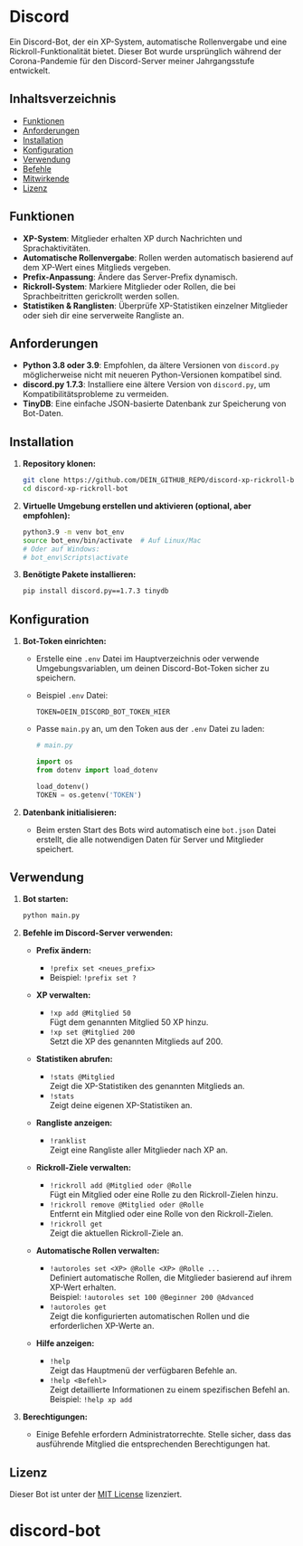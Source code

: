 # Discord

Ein Discord-Bot, der ein XP-System, automatische Rollenvergabe und eine Rickroll-Funktionalität bietet. Dieser Bot wurde ursprünglich während der Corona-Pandemie für den Discord-Server meiner Jahrgangsstufe entwickelt.

## Inhaltsverzeichnis

- [Funktionen](#funktionen)
- [Anforderungen](#anforderungen)
- [Installation](#installation)
- [Konfiguration](#konfiguration)
- [Verwendung](#verwendung)
- [Befehle](#befehle)
- [Mitwirkende](#mitwirkende)
- [Lizenz](#lizenz)

## Funktionen

- **XP-System**: Mitglieder erhalten XP durch Nachrichten und Sprachaktivitäten.
- **Automatische Rollenvergabe**: Rollen werden automatisch basierend auf dem XP-Wert eines Mitglieds vergeben.
- **Prefix-Anpassung**: Ändere das Server-Prefix dynamisch.
- **Rickroll-System**: Markiere Mitglieder oder Rollen, die bei Sprachbeitritten gerickrollt werden sollen.
- **Statistiken & Ranglisten**: Überprüfe XP-Statistiken einzelner Mitglieder oder sieh dir eine serverweite Rangliste an.

## Anforderungen

- **Python 3.8 oder 3.9**: Empfohlen, da ältere Versionen von `discord.py` möglicherweise nicht mit neueren Python-Versionen kompatibel sind.
- **discord.py 1.7.3**: Installiere eine ältere Version von `discord.py`, um Kompatibilitätsprobleme zu vermeiden.
- **TinyDB**: Eine einfache JSON-basierte Datenbank zur Speicherung von Bot-Daten.

## Installation

1. **Repository klonen:**

   ```bash
   git clone https://github.com/DEIN_GITHUB_REPO/discord-xp-rickroll-bot.git
   cd discord-xp-rickroll-bot
   ```

2. **Virtuelle Umgebung erstellen und aktivieren (optional, aber empfohlen):**

   ```bash
   python3.9 -m venv bot_env
   source bot_env/bin/activate  # Auf Linux/Mac
   # Oder auf Windows:
   # bot_env\Scripts\activate
   ```

3. **Benötigte Pakete installieren:**

   ```bash
   pip install discord.py==1.7.3 tinydb
   ```

## Konfiguration

1. **Bot-Token einrichten:**

   - Erstelle eine `.env` Datei im Hauptverzeichnis oder verwende Umgebungsvariablen, um deinen Discord-Bot-Token sicher zu speichern.
   - Beispiel `.env` Datei:

     ```env
     TOKEN=DEIN_DISCORD_BOT_TOKEN_HIER
     ```

   - Passe `main.py` an, um den Token aus der `.env` Datei zu laden:

     ```python
     # main.py

     import os
     from dotenv import load_dotenv

     load_dotenv()
     TOKEN = os.getenv('TOKEN')
     ```

2. **Datenbank initialisieren:**

   - Beim ersten Start des Bots wird automatisch eine `bot.json` Datei erstellt, die alle notwendigen Daten für Server und Mitglieder speichert.

## Verwendung

1. **Bot starten:**

   ```bash
   python main.py
   ```

2. **Befehle im Discord-Server verwenden:**

   - **Prefix ändern:**
     - `!prefix set <neues_prefix>`
     - Beispiel: `!prefix set ?`

   - **XP verwalten:**
     - `!xp add @Mitglied 50`  
       Fügt dem genannten Mitglied 50 XP hinzu.  
     - `!xp set @Mitglied 200`  
       Setzt die XP des genannten Mitglieds auf 200.  

   - **Statistiken abrufen:**
     - `!stats @Mitglied`  
       Zeigt die XP-Statistiken des genannten Mitglieds an.  
     - `!stats`  
       Zeigt deine eigenen XP-Statistiken an.

   - **Rangliste anzeigen:**
     - `!ranklist`  
       Zeigt eine Rangliste aller Mitglieder nach XP an.

   - **Rickroll-Ziele verwalten:**
     - `!rickroll add @Mitglied oder @Rolle`  
       Fügt ein Mitglied oder eine Rolle zu den Rickroll-Zielen hinzu.  
     - `!rickroll remove @Mitglied oder @Rolle`  
       Entfernt ein Mitglied oder eine Rolle von den Rickroll-Zielen.  
     - `!rickroll get`  
       Zeigt die aktuellen Rickroll-Ziele an.

   - **Automatische Rollen verwalten:**
     - `!autoroles set <XP> @Rolle <XP> @Rolle ...`  
       Definiert automatische Rollen, die Mitglieder basierend auf ihrem XP-Wert erhalten.  
       Beispiel: `!autoroles set 100 @Beginner 200 @Advanced`  
     - `!autoroles get`  
       Zeigt die konfigurierten automatischen Rollen und die erforderlichen XP-Werte an.

   - **Hilfe anzeigen:**
     - `!help`  
       Zeigt das Hauptmenü der verfügbaren Befehle an.  
     - `!help <Befehl>`  
       Zeigt detaillierte Informationen zu einem spezifischen Befehl an.  
       Beispiel: `!help xp add`

3. **Berechtigungen:**

   - Einige Befehle erfordern Administratorrechte. Stelle sicher, dass das ausführende Mitglied die entsprechenden Berechtigungen hat.

## Lizenz

Dieser Bot ist unter der [MIT License](LICENSE) lizenziert.

# discord-bot
